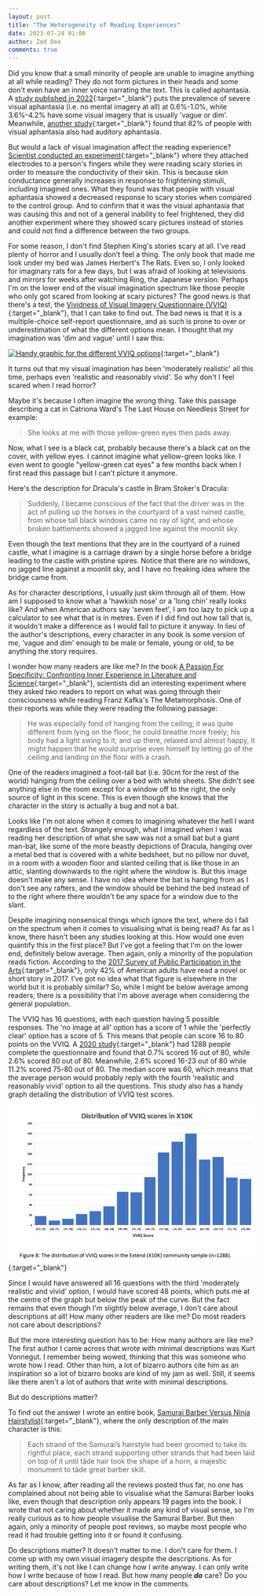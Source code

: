 ```yaml
---
layout: post
title: "The Heterogeneity of Reading Experiences"
date: 2023-07-24 01:00
author: Zed Dee
comments: true
---
```


Did you know that a small minority of people are unable to imagine anything at all while reading? They do not form pictures in their heads and some don't even have an inner voice narrating the text. This is called aphantasia. A [study published in 2022](https://www.sciencedirect.com/science/article/abs/pii/S1053810021001690){:target="_blank"} puts the prevalence of severe visual aphantasia (i.e. no mental imagery at all) at 0.6%-1.0%, while 3.6%-4.2% have some visual imagery that is usually 'vague or dim'. Meanwhile, [another study](https://www.frontiersin.org/articles/10.3389/fpsyg.2021.744213/full){:target="_blank"} found that 82% of people with visual aphantasia also had auditory aphantasia.

But would a lack of visual imagination affect the reading experience? [Scientist conducted an experiment](https://royalsocietypublishing.org/doi/full/10.1098/rspb.2021.0267){:target="_blank"} where they attached electrodes to a person's fingers while they were reading scary stories in order to measure the conductivity of their skin. This is because skin conductance generally increases in response to frightening stimuli, including imagined ones. What they found was that people with visual aphantasia showed a decreased response to scary stories when compared to the control group. And to confirm that it was the visual aphantasia that was causing this and not of a general inability to feel frightened, they did another experiment where they showed scary pictures instead of stories and could not find a difference between the two groups.

For some reason, I don't find Stephen King's stories scary at all. I've read plenty of horror and I usually don't feel a thing. The only book that made me look under my bed was James Herbert's The Rats. Even so, I only looked for imaginary rats for a few days, but I was afraid of looking at televisions and mirrors for weeks after watching Ring, the Japanese version. Perhaps I'm on the lower end of the visual imagination spectrum like those people who only got scared from looking at scary pictures? The good news is that there's a test, the [Vividness of Visual Imagery Questionnaire (VVIQ)](https://aphantasia.com/vviq/){:target="_blank"}, that I can take to find out. The bad news is that it is a multiple-choice self-report questionnaire, and as such is prone to over or underestimation of what the different options mean. I thought that my imagination was 'dim and vague' until I saw this:

[![Handy graphic for the different VVIQ options](https://creativerevolution.io/wp-content/uploads/2023/02/FplF21-XwAMFQTO-768x768.jpeg)](https://creativerevolution.io/aphantasia-a-blind-minds-eye/){:target="_blank"}

It turns out that my visual imagination has been 'moderately realistic' all this time, perhaps even 'realistic and reasonably vivid'. So why don't I feel scared when I read horror?

Maybe it's because I often imagine the wrong thing. Take this passage describing a cat in Catriona Ward's The Last House on Needless Street for example:

> She looks at me with those yellow-green eyes then pads away.

Now, what I see is a black cat, probably because there's a black cat on the cover, with yellow eyes. I cannot imagine what yellow-green looks like. I even went to google "yellow-green cat eyes" a few months back when I first read this passage but I can't picture it anymore.

Here's the description for Dracula's castle in Bram Stoker's Dracula:

> Suddenly, I became conscious of the fact that the driver was in the act of pulling up the horses in the courtyard of a vast ruined castle, from whose tall black windows came no ray of light, and whose broken battlements showed a jagged line against the moonlit sky.

Even though the text mentions that they are in the courtyard of a ruined castle, what I imagine is a carriage drawn by a single horse before a bridge leading to the castle with pristine spires. Notice that there are no windows, no jagged line against a moonlit sky, and I have no freaking idea where the bridge came from.

As for character descriptions, I usually just skim through all of them. How am I supposed to know what a 'hawkish nose' or a 'long chin' really looks like? And when American authors say 'seven feet', I am too lazy to pick up a calculator to see what that is in metres. Even if I did find out how tall that is, it wouldn't make a difference as I would fail to picture it anyway. In lieu of the author's descriptions, every character in any book is some version of me, 'vague and dim' enough to be male or female, young or old, to be anything the story requires.

I wonder how many readers are like me? In the book [A Passion For Specificity: Confronting Inner Experience in Literature and Science](https://www.amazon.com/Passion-Specificity-Confronting-Experience-Literature-ebook/dp/B01MXYTCR0/){:target="_blank"}, scientists did an interesting experiment where they asked two readers to report on what was going through their consciousness while reading Franz Kafka's The Metamorphosis. One of their reports was while they were reading the following passage:

> He was especially fond of hanging from the ceiling; it was quite different from lying on the floor; he could breathe more freely; his body had a light swing to it; and up there, relaxed and almost happy, it might happen that he would surprise even himself by letting go of the ceiling and landing on the floor with a crash.

One of the readers imagined a foot-tall bat (i.e. 30cm for the rest of the world) hanging from the ceiling over a bed with white sheets. She didn't see anything else in the room except for a window off to the right, the only source of light in this scene. This is even though she knows that the character in the story is actually a bug and not a bat.

Looks like I'm not alone when it comes to imagining whatever the hell I want regardless of the text. Strangely enough, what I imagined when I was reading her description of what she saw was not a small bat but a giant man-bat, like some of the more beastly depictions of Dracula, hanging over a metal bed that is covered with a white bedsheet, but no pillow nor duvet, in a room with a wooden floor and slanted ceiling that is like those in an attic, slanting downwards to the right where the window is. But this image doesn't make any sense. I have no idea where the bat is hanging from as I don't see any rafters, and the window should be behind the bed instead of to the right where there wouldn't be any space for a window due to the slant.

Despite imagining nonsensical things which ignore the text, where do I fall on the spectrum when it comes to visualising what is being read? As far as I know, there hasn't been any studies looking at this. How would one even quantify this in the first place? But I've got a feeling that I'm on the lower end, definitely below average. Then again, only a minority of the population reads fiction. According to the [2017 Survey of Public Participation in the Arts](https://www.arts.gov/impact/research/publications/us-patterns-arts-participation-full-report-2017-survey-public-participation-arts){:target="_blank"}, only 42% of American adults have read a novel or short story in 2017. I've got no idea what that figure is elsewhere in the world but it is probably similar? So, while I might be below average among readers, there is a possibility that I'm above average when considering the general population.

The VVIQ has 16 questions, with each question having 5 possible responses. The 'no image at all' option has a score of 1 while the 'perfectly clear' option has a score of 5. This means that people can score 16 to 80 points on the VVIQ. A [2020 study](https://ore.exeter.ac.uk/repository/bitstream/handle/10871/120508/Phantasia%20Cortex%20revision%2031.3.20%20for%20submission.pdf){:target="_blank"} had 1288 people complete the questionnaire and found that 0.7% scored 16 out of 80, while 2.6% scored 80 out of 80. Meanwhile, 2.6% scored 16-23 out of 80 while 11.2% scored 75-80 out of 80. The median score was 60, which means that the average person would probably reply with the fourth 'realistic and reasonably vivid' option to all the questions. This study also has a handy graph detailing the distribution of VVIQ test scores.

[![VVIQ Distribution](/content/images/VVIQDistribution.jpg)](https://ore.exeter.ac.uk/repository/bitstream/handle/10871/120508/Phantasia%20Cortex%20revision%2031.3.20%20for%20submission.pdf){:target="_blank"}

Since I would have answered all 16 questions with the third 'moderately realistic and vivid' option, I would have scored 48 points, which puts me at the centre of the graph but below the peak of the curve. But the fact remains that even though I'm slightly below average, I don't care about descriptions at all! How many other readers are like me? Do most readers not care about descriptions?

But the more interesting question has to be: How many authors are like me? The first author I came across that wrote with minimal descriptions was Kurt Vonnegut. I remember being wowed, thinking that this was someone who wrote how I read. Other than him, a lot of bizarro authors cite him as an inspiration so a lot of bizarro books are kind of my jam as well. Still, it seems like there aren't a lot of authors that write with minimal descriptions.

But do descriptions matter?

To find out the answer I wrote an entire book, [Samurai Barber Versus Ninja Hairstylist](/books/2020-SamuraiBarber.html){:target="_blank"}, where the only description of the main character is this:

> Each strand of the Samurai’s hairstyle had been groomed to take its rightful place, each strand supporting other strands that had been laid on top of it until tāde hair took the shape of a horn, a majestic monument to tāde great barber skill.

As far as I know, after reading all the reviews posted thus far, no one has complained about not being able to visualise what the Samurai Barber looks like, even though that description only appears 19 pages into the book. I wrote that not caring about whether it made any kind of visual sense, so I'm really curious as to how people visualise the Samurai Barber. But then again, only a minority of people post reviews, so maybe most people who read it had trouble getting into it or found it confusing.

Do descriptions matter? It doesn't matter to me. I don't care for them. I come up with my own visual imagery despite the descriptions. As for writing them, it's not like I can change how I write anyway. I can only write how I write because of how I read. But how many people ***do*** care? Do you care about descriptions? Let me know in the comments.